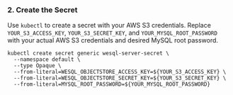 ### 2. Create the Secret

Use `kubectl` to create a secret with your AWS S3 credentials. Replace `YOUR_S3_ACCESS_KEY`, `YOUR_S3_SECRET_KEY`, and `YOUR_MYSQL_ROOT_PASSWORD` with your actual AWS S3 credentials and desired MySQL root password.

```bash{4-6}
kubectl create secret generic wesql-server-secret \
  --namespace default \
  --type Opaque \
  --from-literal=WESQL_OBJECTSTORE_ACCESS_KEY=${YOUR_S3_ACCESS_KEY} \
  --from-literal=WESQL_OBJECTSTORE_SECRET_KEY=${YOUR_S3_SECRET_KEY} \
  --from-literal=MYSQL_ROOT_PASSWORD=${YOUR_MYSQL_ROOT_PASSWORD}
```